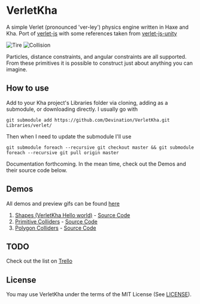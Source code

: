 # VerletKha
A simple Verlet (pronounced 'ver-ley') physics engine written in Haxe and Kha. Port of [verlet-js](http://subprotocol.com/system/introducing-verlet-js.html) with some references taken from [verlet-js-unity](https://github.com/Magd3v/verlet-js-unity)

![Tire](https://lh4.googleusercontent.com/-4WirsEC5qfc/VxRRD9JEs0I/AAAAAAAAB0g/gzPgE0SglS0K7cKToBCsDB73RedfQivcwCL0B/w350-h282-no/VerletTire.gif) ![Collision](https://1.bp.blogspot.com/-sZOCXiklNMA/VxXvK8lH5-I/AAAAAAAAB2o/6u0v4LKl5vwVSx9PfaqZMOi_H24XTrPJgCLcB/s320/CircleCollision.gif)

Particles, distance constraints, and angular constraints are all supported. From these primitives it is possible to construct just about anything you can imagine.

How to use
--------
Add to your Kha project's Libraries folder via cloning, adding as a submodule, or downloading directly. I usually go with 
```
git submodule add https://github.com/Devination/VerletKha.git Libraries/verlet/
``` 
Then when I need to update the submodule I'll use
```
git submodule foreach --recursive git checkout master && git submodule foreach --recursive git pull origin master
``` 
Documentation forthcoming. In the mean time, check out the Demos and their source code below.

Demos
--------
All demos and preview gifs can be found [here](http://www.devination.com/p/verletkha.html)

1. [Shapes (VerletKha Hello world)](http://www.devination.com/p/verletkha-shapes.html) - [Source Code](https://github.com/Devination/VerletKha-Examples/tree/master/Shapes)
2. [Primitive Colliders](http://www.devination.com/2016/04/verletkha-collision-primitives.html) - [Source Code](https://github.com/Devination/VerletKha-Examples/tree/master/Collision)
3. [Polygon Colliders](http://www.devination.com/2016/06/verletkha-polygon-colliders.html) - [Source Code](https://github.com/Devination/VerletKha-Examples/tree/master/PolygonCollision)

TODO
-------
Check out the list on [Trello](https://trello.com/b/Uh63UCJi/verletkha)

License
-------
You may use VerletKha under the terms of the MIT License (See [LICENSE](LICENSE)).
